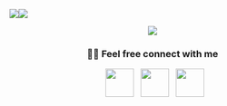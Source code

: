 ![](https://github-readme-stats.vercel.app/api?username=oguzhantarhan&include_all_commits=true&count_private=true&show_icons=true&&line_height=20title_color=7A7ADB&icon_color=2234AE&text_color=D3D3D3&bg_color=0,000000,130F40)![](https://github-readme-stats.vercel.app/api/top-langs/?username=oguzhantarhan&layout=compact&text_color=daf7dc&bg_color=151515)

<p align="center">
  <a href="https://skillicons.dev">
    <img src="https://skillicons.dev/icons?i=cs,dotnet,python,flutter,dart,html,ts,nodejs,react,mysql,wordpress,git" />
  </a>
</p>

<h3 align = " center "> 🤝🏻 Feel free connect with me </h3>

<p align="center">
&nbsp; <a href="https://www.instagram.com/oguz.tarhan51/" target="_blank" rel="noopener noreferrer"><img src="https://img.icons8.com/plasticine/100/000000/instagram-new.png" width="50" /></a>
&nbsp; <a href="https://www.linkedin.com/in/oguztarhan/" target="_blank" rel="noopener noreferrer"><img src="https://img.icons8.com/plasticine/100/000000/linkedin.png" width="50" /></a>
&nbsp; <a href="mailto:oguz.tarhan51@gmail.com" target="_blank" rel="noopener noreferrer"><img src="https://img.icons8.com/plasticine/100/000000/gmail.png"  width="50" /></a>
</p>
